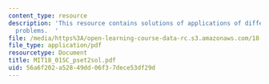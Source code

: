 ```yaml
---
content_type: resource
description: 'This resource contains solutions of applications of differentiation
  problems.  '
file: /media/https%3A/open-learning-course-data-rc.s3.amazonaws.com/18-01sc-single-variable-calculus-fall-2010/56a6f202a52849dd06f37dece53df29d_MIT18_01SC_pset2sol.pdf
file_type: application/pdf
resourcetype: Document
title: MIT18_01SC_pset2sol.pdf
uid: 56a6f202-a528-49dd-06f3-7dece53df29d
---
```

